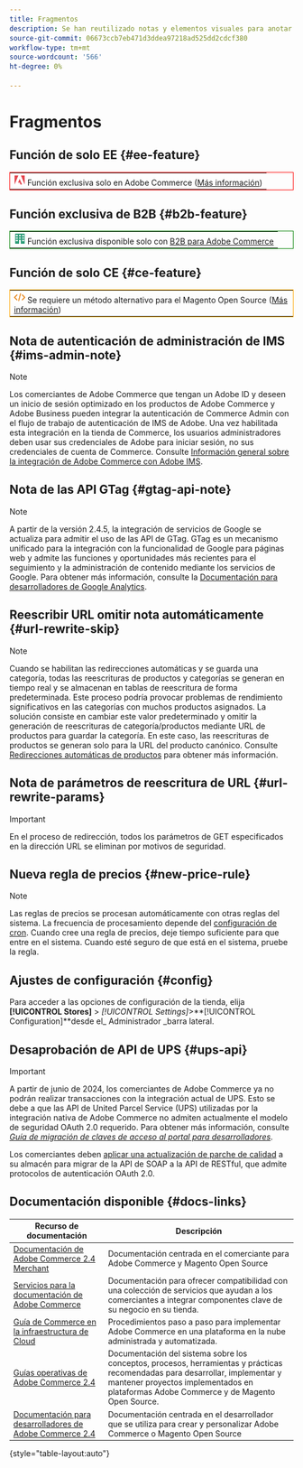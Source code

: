 ```yaml
---
title: Fragmentos
description: Se han reutilizado notas y elementos visuales para anotar una función o página que se aplica a una edición específica
source-git-commit: 06673ccb7eb471d3ddea97218ad525dd2cdcf380
workflow-type: tm+mt
source-wordcount: '566'
ht-degree: 0%

---
```


# Fragmentos

## Función de solo EE {#ee-feature}

<table style="border:1px solid red">
<tr><td><img alt="Función Adobe Commerce" src="../assets/adobe-logo.svg" width="20" height="20" /> Función exclusiva solo en Adobe Commerce (<a href="https://experienceleague.adobe.com/docs/commerce-admin/user-guides/home.html#product-editions">Más información</a>)</td></tr>
</table>

## Función exclusiva de B2B {#b2b-feature}

<table style="border:1px solid green">
<tr><td><img alt="Función B2B para Adobe Commerce" src="../assets/b2b.svg" width="20" height="20" /> Función exclusiva disponible solo con <a href="https://experienceleague.adobe.com/docs/commerce-admin/b2b/introduction.html?lang=en">B2B para Adobe Commerce</a></td></tr>
</table>

## Función de solo CE {#ce-feature}

<table style="border:1px solid orange">
<tr><td><img alt="función de Magento Open Source" src="../assets/open-source.svg" width="20" height="20" /> Se requiere un método alternativo para el Magento Open Source (<a href="https://experienceleague.adobe.com/docs/commerce-admin/user-guides/home.html#product-editions">Más información</a>)</td></tr>
</table>

## Nota de autenticación de administración de IMS {#ims-admin-note}

>[!NOTE]
>
>Los comerciantes de Adobe Commerce que tengan un Adobe ID y deseen un inicio de sesión optimizado en los productos de Adobe Commerce y Adobe Business pueden integrar la autenticación de Commerce Admin con el flujo de trabajo de autenticación de IMS de Adobe. Una vez habilitada esta integración en la tienda de Commerce, los usuarios administradores deben usar sus credenciales de Adobe para iniciar sesión, no sus credenciales de cuenta de Commerce. Consulte [Información general sobre la integración de Adobe Commerce con Adobe IMS](/help/getting-started/adobe-ims-integration-overview.md).

## Nota de las API GTag {#gtag-api-note}

>[!NOTE]
>
>A partir de la versión 2.4.5, la integración de servicios de Google se actualiza para admitir el uso de las API de GTag. GTag es un mecanismo unificado para la integración con la funcionalidad de Google para páginas web y admite las funciones y oportunidades más recientes para el seguimiento y la administración de contenido mediante los servicios de Google. Para obtener más información, consulte la [Documentación para desarrolladores de Google Analytics](https://developers.google.com/analytics/devguides/collection/gtagjs).

## Reescribir URL omitir nota automáticamente {#url-rewrite-skip}

>[!NOTE]
>
>Cuando se habilitan las redirecciones automáticas y se guarda una categoría, todas las reescrituras de productos y categorías se generan en tiempo real y se almacenan en tablas de reescritura de forma predeterminada. Este proceso podría provocar problemas de rendimiento significativos en las categorías con muchos productos asignados. La solución consiste en cambiar este valor predeterminado y omitir la generación de reescrituras de categoría/productos mediante URL de productos para guardar la categoría. En este caso, las reescrituras de productos se generan solo para la URL del producto canónico. Consulte [Redirecciones automáticas de productos](/help/merchandising-promotions/url-redirect-product-automatic.md) para obtener más información.

## Nota de parámetros de reescritura de URL {#url-rewrite-params}

>[!IMPORTANT]
>
>En el proceso de redirección, todos los parámetros de GET especificados en la dirección URL se eliminan por motivos de seguridad.

## Nueva regla de precios {#new-price-rule}

>[!NOTE]
>
>Las reglas de precios se procesan automáticamente con otras reglas del sistema. La frecuencia de procesamiento depende del [configuración de cron](https://experienceleague.adobe.com/docs/commerce-operations/configuration-guide/cli/configure-cron-jobs.html). Cuando cree una regla de precios, deje tiempo suficiente para que entre en el sistema. Cuando esté seguro de que está en el sistema, pruebe la regla.

## Ajustes de configuración {#config}

Para acceder a las opciones de configuración de la tienda, elija **[!UICONTROL Stores]** > _[!UICONTROL Settings]_>**[!UICONTROL Configuration]**desde el_ Administrador _barra lateral.

## Desaprobación de API de UPS {#ups-api}

>[!IMPORTANT]
>
>A partir de junio de 2024, los comerciantes de Adobe Commerce ya no podrán realizar transacciones con la integración actual de UPS. Esto se debe a que las API de United Parcel Service (UPS) utilizadas por la integración nativa de Adobe Commerce no admiten actualmente el modelo de seguridad OAuth 2.0 requerido. Para obtener más información, consulte [_Guía de migración de claves de acceso al portal para desarrolladores_](https://developer.ups.com/oauth-developer-guide). <br/>
>
>Los comerciantes deben [aplicar una actualización de parche de calidad](https://experienceleague.adobe.com/docs/commerce-knowledge-base/kb/troubleshooting/known-issues-patches-attached/ups-shipping-method-integration-migration-from-soap-to-restful-api.html) a su almacén para migrar de la API de SOAP a la API de RESTful, que admite protocolos de autenticación OAuth 2.0.


## Documentación disponible {#docs-links}

| Recurso de documentación | Descripción |
|----------------------- | ----------- |
| [Documentación de Adobe Commerce 2.4 Merchant](../landing/home.md) | Documentación centrada en el comerciante para Adobe Commerce y Magento Open Source |
| [Servicios para la documentación de Adobe Commerce](https://experienceleague.adobe.com/docs/commerce-merchant-services/user-guides/home.html) | Documentación para ofrecer compatibilidad con una colección de servicios que ayudan a los comerciantes a integrar componentes clave de su negocio en su tienda. |
| [Guía de Commerce en la infraestructura de Cloud](https://experienceleague.adobe.com/docs/commerce-cloud-service/user-guide/overview.html) | Procedimientos paso a paso para implementar Adobe Commerce en una plataforma en la nube administrada y automatizada. |
| [Guías operativas de Adobe Commerce 2.4](https://experienceleague.adobe.com/docs/commerce-operations/operational-guides/home.html) | Documentación del sistema sobre los conceptos, procesos, herramientas y prácticas recomendadas para desarrollar, implementar y mantener proyectos implementados en plataformas Adobe Commerce y de Magento Open Source. |
| [Documentación para desarrolladores de Adobe Commerce 2.4](https://developer.adobe.com/commerce/docs) | Documentación centrada en el desarrollador que se utiliza para crear y personalizar Adobe Commerce o Magento Open Source |

{style="table-layout:auto"}

